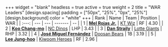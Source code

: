 +++
widget = "blank"
headless = true
active = true
weight = 2
title = "WAR Leaders"
[design.spacing]
padding = ["50px", "25%", "0px", "25%"]
[design.background]
color = "white"
+++
| Rank | Name | Team | Position | WAR |
| :---: | --- | --- | ------- | -- |
| 1 | [**Mel Rojas Jr.**](/players/11380) | [KT Wiz](/teams/KTWiz) | RF | 4.30 |
| 2 | [**Koo Chang-mo**](/players/7698) | [NC Dinos](/teams/NCDinos) | LHP | 3.43 |
| 3 | [**Dan Straily**](/players/13648) | [Lotte Giants](/teams/LotteGiants) | RHP | 3.32 |
| 4 | [**José Miguel Fernández**](/players/12514) | [Doosan Bears](/teams/DoosanBears) | 1B | 3.19 |
| 5 | [**Lee Jung-hoo**](/players/10673) | [Kiwoom Heroes](/teams/KiwoomHeroes) | RF | 2.96 |
